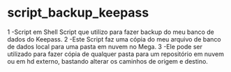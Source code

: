 # script_backup_keepass
1 -Script em Shell Script que utilizo para fazer backup do meu banco de dados do Keepass.
2 -Este Script faz uma cópia do meu arquivo de banco de dados local para uma pasta em nuvem no Mega.
3 -Ele pode ser utilizado para fazer cópia de qualquer pasta para um repositório em nuvem ou em hd externo, bastando alterar os caminhos de origem e destino.
